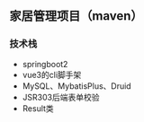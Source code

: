 ## 家居管理项目（maven）
### 技术栈
* springboot2
* vue3的cli脚手架
* MySQL、MybatisPlus、Druid
* JSR303后端表单校验
* Result<T>类